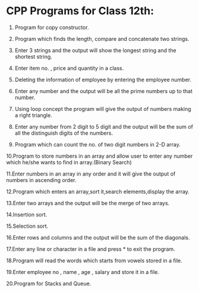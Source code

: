 # CPP Programs for Class 12th:

1. Program for copy constructor.

2. Program which finds the length, compare and concatenate two strings.

3. Enter 3 strings and the output will show the longest string and the shortest string. 

4. Enter item no. , price and quantity in a class.

5. Deleting the information of employee by entering the employee number. 

6. Enter any number and the output will be all the prime numbers up to that number.

7. Using loop concept the program will give the output of numbers making a right triangle. 

8. Enter any number from 2 digit to 5 digit and the output will be the sum of all the distinguish digits of the numbers.

9. Program which can count the no. of two digit numbers in 2-D array.

10.Program to store numbers in an array and allow user to enter any number which he/she wants to find in array.(Binary Search)

11.Enter numbers in an array in any order and it will give the output of numbers in ascending order.

12.Program which enters an array,sort it,search elements,display the array.

13.Enter two arrays and the output will be the merge of two arrays. 

14.Insertion sort.

15.Selection sort.

16.Enter rows and columns and the output will be the sum of the diagonals.

17.Enter any line or character in a file and press * to exit the program.

18.Program will read the words which starts from vowels stored in a file. 

19.Enter employee no , name , age , salary and store it in a file.

20.Program for Stacks and Queue. 
 
